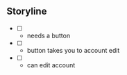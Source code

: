 ## Storyline

- [ ] - needs a button
- [ ] - button takes you to account edit
- [ ] - can edit account
